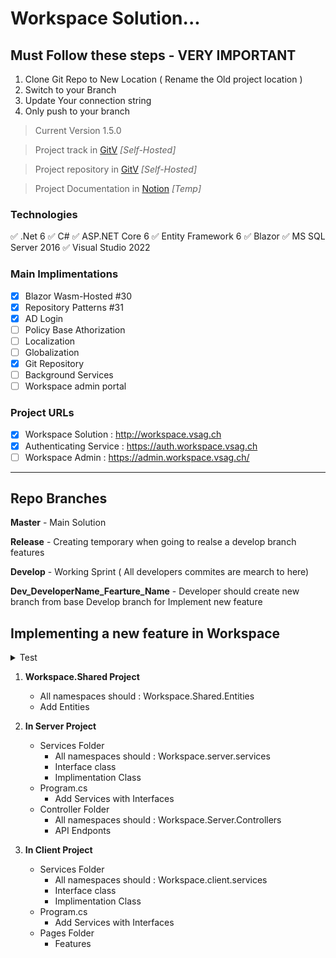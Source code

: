 # Workspace Solution...

## Must Follow these steps - VERY IMPORTANT
1. Clone Git Repo to New Location ( Rename the Old project location )
2. Switch to your Branch
3. Update Your connection string
4. Only push to your branch

<!-- 
[![GitHub issues open](https://img.shields.io/github/issues/network-tools/shconfparser.svg?maxAge=2592000)](http://git.workspace.vsag.ch/Dev_Team/Workspace/issues)
-->



> Current Version 1.5.0

> Project track in [GitV](http://git.workspace.vsag.ch/Dev_Team/Workspace/projects) *[Self-Hosted]*

> Project repository in [GitV](http://git.workspace.vsag.ch/Dev_Team/Workspace) *[Self-Hosted]*

> Project Documentation in [Notion](https://hiruna.notion.site/VS-Workspace-ab113a9758d14836b37e2d16f4b7dbed) *[Temp]*


### Technologies

:white_check_mark:
.Net 6
:white_check_mark:
C#
:white_check_mark:
ASP.NET Core 6
:white_check_mark:
Entity Framework 6
:white_check_mark:
Blazor
:white_check_mark:
MS SQL Server 2016
:white_check_mark:
Visual Studio 2022


### Main Implimentations
- [x] Blazor Wasm-Hosted #30
- [x] Repository Patterns #31
- [x] AD Login
- [ ] Policy Base Athorization
- [ ] Localization
- [ ] Globalization
- [x] Git Repository
- [ ] Background Services
- [ ] Workspace admin portal

### Project URLs
- [x] Workspace Solution : http://workspace.vsag.ch
- [x] Authenticating Service : https://auth.workspace.vsag.ch
- [ ] Workspace Admin : https://admin.workspace.vsag.ch/

-----

## Repo Branches

**Master** - Main Solution

**Release** - Creating temporary when going to realse a develop branch features

**Develop** - Working Sprint ( All developers commites are mearch to here)

**Dev_DeveloperName_Fearture_Name** - Developer should create new branch from base Develop branch for Implement new feature


## Implementing a new feature in Workspace

<details><summary>Test</summary>
<p>
Test

```CSharp
	Console.WriteLine("Hello World!");
```

</p>
</details>

1. **Workspace.Shared Project**
	- All namespaces should : Workspace.Shared.Entities
    - Add Entities


2. **In Server Project**
    - Services Folder
		- All namespaces should : Workspace.server.services
        - Interface class
        - Implimentation Class	
	- Program.cs
		- Add Services with Interfaces
	- Controller Folder
		- All namespaces should : Workspace.Server.Controllers
		- API Endponts

2. **In Client Project**
	- Services Folder
		- All namespaces should : Workspace.client.services
		- Interface class
		- Implimentation Class
	- Program.cs
		- Add Services with Interfaces
	- Pages Folder
		- Features

